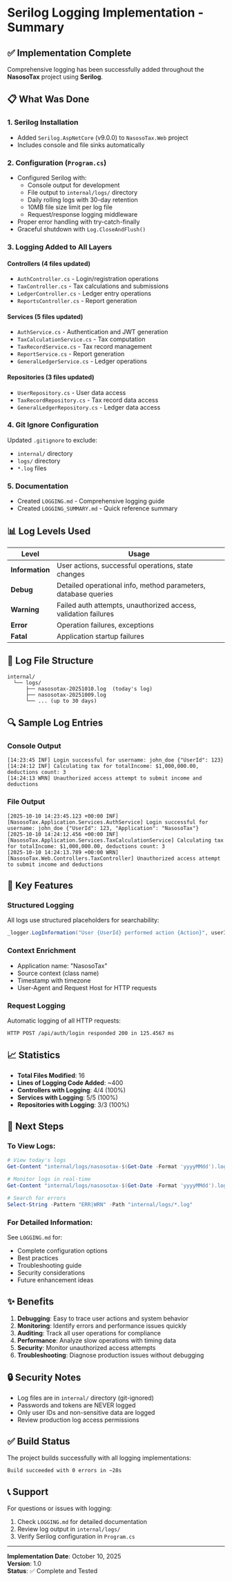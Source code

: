 # Serilog Logging Implementation - Summary

## ✅ Implementation Complete

Comprehensive logging has been successfully added throughout the **NasosoTax** project using **Serilog**.

## 📋 What Was Done

### 1. **Serilog Installation**
- Added `Serilog.AspNetCore` (v9.0.0) to `NasosoTax.Web` project
- Includes console and file sinks automatically

### 2. **Configuration (`Program.cs`)**
- Configured Serilog with:
  - Console output for development
  - File output to `internal/logs/` directory
  - Daily rolling logs with 30-day retention
  - 10MB file size limit per log file
  - Request/response logging middleware
- Proper error handling with try-catch-finally
- Graceful shutdown with `Log.CloseAndFlush()`

### 3. **Logging Added to All Layers**

#### **Controllers** (4 files updated)
- `AuthController.cs` - Login/registration operations
- `TaxController.cs` - Tax calculations and submissions
- `LedgerController.cs` - Ledger entry operations
- `ReportsController.cs` - Report generation

#### **Services** (5 files updated)
- `AuthService.cs` - Authentication and JWT generation
- `TaxCalculationService.cs` - Tax computation
- `TaxRecordService.cs` - Tax record management
- `ReportService.cs` - Report generation
- `GeneralLedgerService.cs` - Ledger operations

#### **Repositories** (3 files updated)
- `UserRepository.cs` - User data access
- `TaxRecordRepository.cs` - Tax record data access
- `GeneralLedgerRepository.cs` - Ledger data access

### 4. **Git Ignore Configuration**
Updated `.gitignore` to exclude:
- `internal/` directory
- `logs/` directory
- `*.log` files

### 5. **Documentation**
- Created `LOGGING.md` - Comprehensive logging guide
- Created `LOGGING_SUMMARY.md` - Quick reference summary

## 📊 Log Levels Used

| Level | Usage |
|-------|-------|
| **Information** | User actions, successful operations, state changes |
| **Debug** | Detailed operational info, method parameters, database queries |
| **Warning** | Failed auth attempts, unauthorized access, validation failures |
| **Error** | Operation failures, exceptions |
| **Fatal** | Application startup failures |

## 📁 Log File Structure

```
internal/
  └── logs/
      ├── nasosotax-20251010.log  (today's log)
      ├── nasosotax-20251009.log
      └── ... (up to 30 days)
```

## 🔍 Sample Log Entries

### Console Output
```
[14:23:45 INF] Login successful for username: john_doe {"UserId": 123}
[14:24:12 INF] Calculating tax for totalIncome: $1,000,000.00, deductions count: 3
[14:24:13 WRN] Unauthorized access attempt to submit income and deductions
```

### File Output
```
[2025-10-10 14:23:45.123 +00:00 INF] [NasosoTax.Application.Services.AuthService] Login successful for username: john_doe {"UserId": 123, "Application": "NasosoTax"}
[2025-10-10 14:24:12.456 +00:00 INF] [NasosoTax.Application.Services.TaxCalculationService] Calculating tax for totalIncome: $1,000,000.00, deductions count: 3
[2025-10-10 14:24:13.789 +00:00 WRN] [NasosoTax.Web.Controllers.TaxController] Unauthorized access attempt to submit income and deductions
```

## 🎯 Key Features

### Structured Logging
All logs use structured placeholders for searchability:
```csharp
_logger.LogInformation("User {UserId} performed action {Action}", userId, "login");
```

### Context Enrichment
- Application name: "NasosoTax"
- Source context (class name)
- Timestamp with timezone
- User-Agent and Request Host for HTTP requests

### Request Logging
Automatic logging of all HTTP requests:
```
HTTP POST /api/auth/login responded 200 in 125.4567 ms
```

## 📈 Statistics

- **Total Files Modified**: 16
- **Lines of Logging Code Added**: ~400
- **Controllers with Logging**: 4/4 (100%)
- **Services with Logging**: 5/5 (100%)
- **Repositories with Logging**: 3/3 (100%)

## 🚀 Next Steps

### To View Logs:
```powershell
# View today's logs
Get-Content "internal/logs/nasosotax-$(Get-Date -Format 'yyyyMMdd').log"

# Monitor logs in real-time
Get-Content "internal/logs/nasosotax-$(Get-Date -Format 'yyyyMMdd').log" -Wait -Tail 50

# Search for errors
Select-String -Pattern "ERR|WRN" -Path "internal/logs/*.log"
```

### For Detailed Information:
See `LOGGING.md` for:
- Complete configuration options
- Best practices
- Troubleshooting guide
- Security considerations
- Future enhancement ideas

## ✨ Benefits

1. **Debugging**: Easy to trace user actions and system behavior
2. **Monitoring**: Identify errors and performance issues quickly
3. **Auditing**: Track all user operations for compliance
4. **Performance**: Analyze slow operations with timing data
5. **Security**: Monitor unauthorized access attempts
6. **Troubleshooting**: Diagnose production issues without debugging

## 🔒 Security Notes

- Log files are in `internal/` directory (git-ignored)
- Passwords and tokens are NEVER logged
- Only user IDs and non-sensitive data are logged
- Review production log access permissions

## ✅ Build Status

The project builds successfully with all logging implementations:
```
Build succeeded with 0 errors in ~28s
```

## 📞 Support

For questions or issues with logging:
1. Check `LOGGING.md` for detailed documentation
2. Review log output in `internal/logs/`
3. Verify Serilog configuration in `Program.cs`

---

**Implementation Date**: October 10, 2025  
**Version**: 1.0  
**Status**: ✅ Complete and Tested
